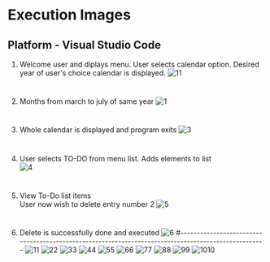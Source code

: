 # Execution Images
## Platform - Visual Studio Code
1) Welcome user and diplays menu.
   User selects calendar option.
   Desired year of user's choice calendar is displayed.
![11](https://user-images.githubusercontent.com/46949702/156740258-30faab49-6145-47cd-a68e-06a388c30ea6.png)
#
2) Months from march to july of same year 
![1](https://user-images.githubusercontent.com/46949702/153710557-364de34e-7f29-4d0c-990f-aa25855addd6.png)
#
3) Whole calendar is displayed and program exits
![3](https://user-images.githubusercontent.com/46949702/153710550-af33cf9c-0eb5-45c7-b13c-582966b949a1.png)
#
4) User selects TO-DO  from menu list. Adds elements to list  
![4](https://user-images.githubusercontent.com/46949702/153710553-7e1754e1-bb0c-4f30-a329-4dec99182570.png)
#
5) View To-Do list items  
   User now wish to delete entry number 2
![5](https://user-images.githubusercontent.com/46949702/153710555-56985aeb-599d-475c-ba96-18badc3cf89b.png)
#
6) Delete is successfully done and executed
![6](https://user-images.githubusercontent.com/46949702/153710556-f0bfa10a-bb51-4ffd-8c4e-393f3e7578f7.png)
#----------------------------------------------------------------------------------------------------
![11](https://user-images.githubusercontent.com/46949702/156740258-30faab49-6145-47cd-a68e-06a388c30ea6.png)
![22](https://user-images.githubusercontent.com/46949702/156740261-678b6cdc-c080-43d7-afff-d376029e73ba.png)
![33](https://user-images.githubusercontent.com/46949702/156740264-43e3ca95-188a-4094-97d8-e93be0a07dc3.png)
![44](https://user-images.githubusercontent.com/46949702/156740267-e20ecd46-5ef8-475e-9d20-8f1446b76d56.png)
![55](https://user-images.githubusercontent.com/46949702/156740231-8e73524f-5517-4ff9-bed3-484ebd8da765.png)
![66](https://user-images.githubusercontent.com/46949702/156740241-6906714d-37cd-45fc-ab65-3e17d4b7ca4b.png)
![77](https://user-images.githubusercontent.com/46949702/156740244-3837d4f8-4806-41e1-b21c-3bebe225464b.png)
![88](https://user-images.githubusercontent.com/46949702/156740246-1aa8b98f-9f05-441b-8667-da9361f4e9ab.png)
![99](https://user-images.githubusercontent.com/46949702/156740249-684ee5dd-f146-4a2c-aee6-14e9b7a3d7ca.png)
![1010](https://user-images.githubusercontent.com/46949702/156740252-d502a58c-2b73-4266-85c2-117abefd4114.png)

